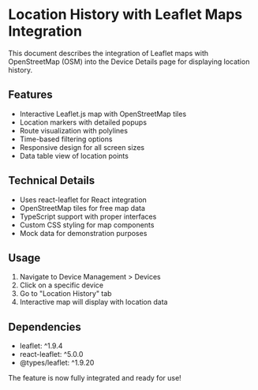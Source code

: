 # Location History with Leaflet Maps Integration

This document describes the integration of Leaflet maps with OpenStreetMap (OSM) into the Device Details page for displaying location history.

## Features

- Interactive Leaflet.js map with OpenStreetMap tiles
- Location markers with detailed popups
- Route visualization with polylines
- Time-based filtering options
- Responsive design for all screen sizes
- Data table view of location points

## Technical Details

- Uses react-leaflet for React integration
- OpenStreetMap tiles for free map data
- TypeScript support with proper interfaces
- Custom CSS styling for map components
- Mock data for demonstration purposes

## Usage

1. Navigate to Device Management > Devices
2. Click on a specific device
3. Go to "Location History" tab
4. Interactive map will display with location data

## Dependencies

- leaflet: ^1.9.4
- react-leaflet: ^5.0.0
- @types/leaflet: ^1.9.20

The feature is now fully integrated and ready for use!
